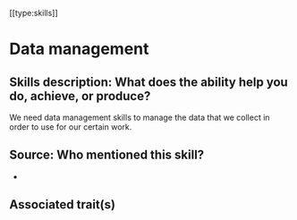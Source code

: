 [[type:skills]]

# Data management

## Skills description: What does the ability help you do, achieve, or produce?

We need data management skills to manage the data that we collect in order to use for our certain work.

## Source: Who mentioned this skill?

-

## Associated trait(s)
  


## 
  


##